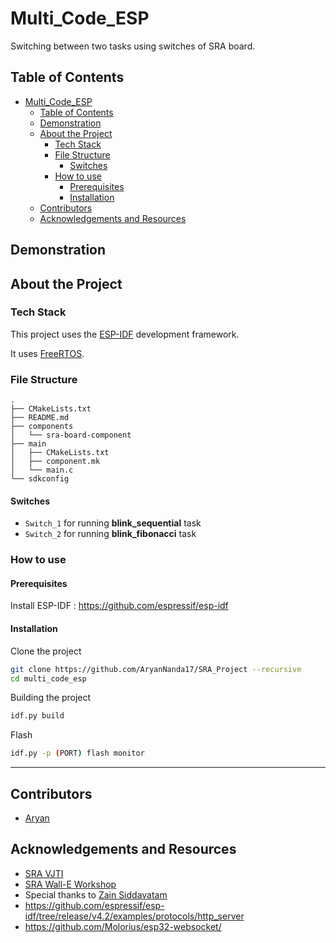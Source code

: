 # Multi_Code_ESP 

Switching between two tasks using switches of SRA board.

## Table of Contents

- [Multi_Code_ESP ](#Multi_Code_ESP)
  - [Table of Contents](#table-of-contents)
  - [Demonstration](#demonstration)
  - [About the Project](#about-the-project)
    - [Tech Stack](#tech-stack)
    - [File Structure](#file-structure)
      - [Switches](#switches)
    - [How to use](#how-to-use)
      - [Prerequisites](#prerequisites)
      - [Installation](#installation)
  - [Contributors](#contributors)
  - [Acknowledgements and Resources](#acknowledgements-and-resources)

## Demonstration

## About the Project

### Tech Stack

This project uses the [ESP-IDF](https://docs.espressif.com/projects/esp-idf/en/latest/esp32/) development framework.

It uses [FreeRTOS](https://www.freertos.org/openrtos.html).

### File Structure

```
.
├── CMakeLists.txt
├── README.md
├── components
│   └── sra-board-component
├── main
│   ├── CMakeLists.txt
│   ├── component.mk
│   └── main.c
└── sdkconfig
```


#### Switches
 
* `Switch_1` for running **blink_sequential** task
* `Switch_2` for running **blink_fibonacci**  task



### How to use

#### Prerequisites

Install ESP-IDF : https://github.com/espressif/esp-idf

#### Installation

Clone the project

```sh
git clone https://github.com/AryanNanda17/SRA_Project --recursive
cd multi_code_esp
```

Building the project

```sh
idf.py build
```

Flash

```sh
idf.py -p (PORT) flash monitor
```
---

## Contributors

- [Aryan](https://github.com/AryanNanda17)


## Acknowledgements and Resources
- [SRA VJTI](https://github.com/SRA-VJTI)
- [SRA Wall-E Workshop](https://github.com/SRA-VJTI/Wall-E_v2.2)
- Special thanks to [Zain Siddavatam](https://github.com/SuperChamp234)
- https://github.com/espressif/esp-idf/tree/release/v4.2/examples/protocols/http_server
- https://github.com/Molorius/esp32-websocket/

